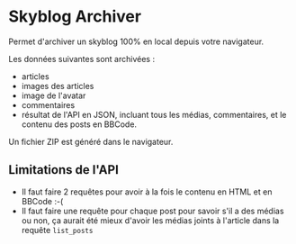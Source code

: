 # Skyblog Archiver

Permet d'archiver un skyblog 100% en local depuis votre navigateur.

Les données suivantes sont archivées :

* articles
* images des articles
* image de l'avatar
* commentaires
* résultat de l'API en JSON, incluant tous les médias, commentaires, et le contenu des posts en BBCode.

Un fichier ZIP est généré dans le navigateur.

## Limitations de l'API

* Il faut faire 2 requêtes pour avoir à la fois le contenu en HTML et en BBCode :-(
* Il faut faire une requête pour chaque post pour savoir s'il a des médias ou non, ça aurait été mieux d'avoir les médias joints à l'article dans la requête `list_posts`